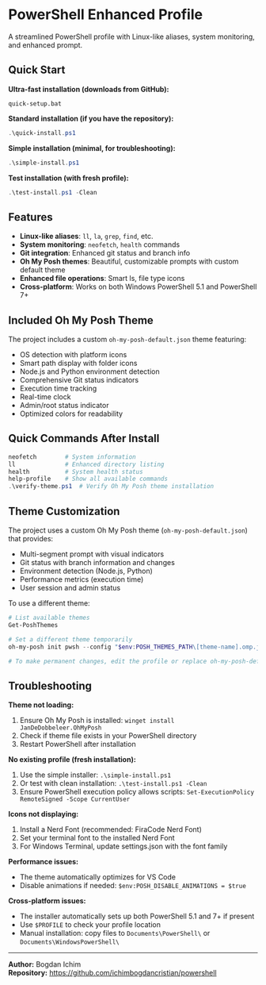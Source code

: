 # PowerShell Enhanced Profile

A streamlined PowerShell profile with Linux-like aliases, system monitoring, and enhanced prompt.

## Quick Start

**Ultra-fast installation (downloads from GitHub):**
```batch
quick-setup.bat
```

**Standard installation (if you have the repository):**
```powershell
.\quick-install.ps1
```

**Simple installation (minimal, for troubleshooting):**
```powershell
.\simple-install.ps1
```

**Test installation (with fresh profile):**
```powershell
.\test-install.ps1 -Clean
```

## Features

- **Linux-like aliases**: `ll`, `la`, `grep`, `find`, etc.
- **System monitoring**: `neofetch`, `health` commands
- **Git integration**: Enhanced git status and branch info
- **Oh My Posh themes**: Beautiful, customizable prompts with custom default theme
- **Enhanced file operations**: Smart ls, file type icons
- **Cross-platform**: Works on both Windows PowerShell 5.1 and PowerShell 7+

## Included Oh My Posh Theme

The project includes a custom `oh-my-posh-default.json` theme featuring:
- OS detection with platform icons
- Smart path display with folder icons
- Node.js and Python environment detection
- Comprehensive Git status indicators
- Execution time tracking
- Real-time clock
- Admin/root status indicator
- Optimized colors for readability

## Quick Commands After Install

```powershell
neofetch        # System information
ll              # Enhanced directory listing
health          # System health status
help-profile    # Show all available commands
.\verify-theme.ps1  # Verify Oh My Posh theme installation
```

## Theme Customization

The project uses a custom Oh My Posh theme (`oh-my-posh-default.json`) that provides:
- Multi-segment prompt with visual indicators
- Git status with branch information and changes
- Environment detection (Node.js, Python)
- Performance metrics (execution time)
- User session and admin status

To use a different theme:
```powershell
# List available themes
Get-PoshThemes

# Set a different theme temporarily
oh-my-posh init pwsh --config "$env:POSH_THEMES_PATH\[theme-name].omp.json" | Invoke-Expression

# To make permanent changes, edit the profile or replace oh-my-posh-default.json
```

## Troubleshooting

**Theme not loading:**
1. Ensure Oh My Posh is installed: `winget install JanDeDobbeleer.OhMyPosh`
2. Check if theme file exists in your PowerShell directory
3. Restart PowerShell after installation

**No existing profile (fresh installation):**
1. Use the simple installer: `.\simple-install.ps1`
2. Or test with clean installation: `.\test-install.ps1 -Clean`
3. Ensure PowerShell execution policy allows scripts: `Set-ExecutionPolicy RemoteSigned -Scope CurrentUser`

**Icons not displaying:**
1. Install a Nerd Font (recommended: FiraCode Nerd Font)
2. Set your terminal font to the installed Nerd Font
3. For Windows Terminal, update settings.json with the font family

**Performance issues:**
- The theme automatically optimizes for VS Code
- Disable animations if needed: `$env:POSH_DISABLE_ANIMATIONS = $true`

**Cross-platform issues:**
- The installer automatically sets up both PowerShell 5.1 and 7+ if present
- Use `$PROFILE` to check your profile location
- Manual installation: copy files to `Documents\PowerShell\` or `Documents\WindowsPowerShell\`

---

**Author:** Bogdan Ichim  
**Repository:** https://github.com/ichimbogdancristian/powershell
